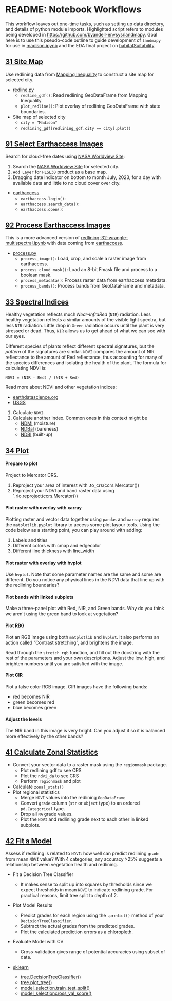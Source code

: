 # README: Notebook Workflows

This workflow leaves out one-time tasks, such as setting up data directory,
and details of python module imports.
Highlighted script refers to modules being developed in
<https://github.com/byandell-envsys/landmapy>.
Goal here is to use this pseudo-code outline to guide
development of `landmapy` for use in
[madison.ipynb](https://github.com/earthlab-education/fundamentals-04-redlining-byandell/blob/main/notebooks/madison.ipynb)
and the EDA final project on
[habitatSuitability](https://github.com/byandell-envsys/habitatSuitability).

## [31 Site Map](https://github.com/earthlab-education/fundamentals-04-redlining-byandell/blob/main/notebooks/redlining-31-site-map.ipynb)

Use redlining data from
[Mapping Inequality](https://dsl.richmond.edu/panorama/redlining)
to construct a site map for selected city.

- [redline.py](https://github.com/byandell-envsys/landmapy/blob/main/landmapy/redline.py)
  - `redline_gdf()`: Read redlining GeoDataFrame from Mapping Inequality.
  - `plot_redline()`: Plot overlay of redlining GeoDataFrame with state boundaries.
- Site map of selected city
  - `city = "Madison"`
  - `redlining_gdf[redlining_gdf.city == city].plot()`

## [91 Select Earthaccess Images](https://github.com/earthlab-education/fundamentals-04-redlining-byandell/blob/main/notebooks/redlining-91-download-earthaccess.ipynb)

Search for cloud-free dates using
[NASA Worldview Site](https://worldview.earthdata.nasa.gov/):

1. Search the
[NASA Worldview Site](https://worldview.earthdata.nasa.gov/)
for selected city.
2. `Add Layer` for `HLSL30` product as a base map.
3. Dragging date indicator on bottom to month July, 2023, for a day with available data and little to no cloud cover over city.

- [earthaccess](https://earthaccess.readthedocs.io/en/)
  - `earthaccess.login()`:
  - `earthaccess.search_data()`:
  - `earthaccess.open()`: 

## [92 Process Earthaccess Images](https://github.com/earthlab-education/fundamentals-04-redlining-byandell/blob/main/notebooks/redlining-92-bulk-download.ipynb)

This is a more advanced version of
[redlining-32-wrangle-multispectral.ipynb](https://github.com/earthlab-education/fundamentals-04-redlining-byandell/blob/main/notebooks/redlining-32-wrangle-multispectral.ipynb)
with data coming from
[earthaccess](https://earthaccess.readthedocs.io/en/).

- [process.py](https://github.com/byandell-envsys/landmapy/blob/main/landmapy/process.py)
  - `process_image()`: Load, crop, and scale a raster image from earthaccess.
  - `process_cloud_mask()`: Load an 8-bit Fmask file and process to a boolean mask.
  - `process_metadata()`: Process raster data from earthaccess metadata.
  - `process_bands()`: Process bands from GeoDataFrame and metadata.

## [33 Spectral Indices](https://github.com/earthlab-education/fundamentals-04-redlining-byandell/blob/main/notebooks/redlining-33-spectral-indices.ipynb)

Healthy vegetation reflects much _Near-InfraRed_ (`NIR`) radiation.
Less healthy vegetation reflects a similar amounts of the
visible light spectra, but less `NIR` radiation.
Little drop in `Green` radiation occurs until the plant is very stressed or dead.
Thus, `NIR` allows us to get ahead of what we can see with our eyes.

Different species of plants reflect different spectral signatures, but
the *pattern* of the signatures are similar. `NDVI` compares the amount of
NIR reflectance to the amount of Red reflectance, thus accounting for
many of the species differences and isolating the health of the plant.
The formula for calculating NDVI is:

```
NDVI = (NIR - Red) / (NIR + Red)
```

Read more about NDVI and other vegetation indices:

- [earthdatascience.org](https://www.earthdatascience.org/courses/use-data-open-source-python/multispectral-remote-sensing/vegetation-indices-in-python/calculate-NDVI-python/)
- [USGS](https://www.usgs.gov/landsat-missions/landsat-surface-reflectance-derived-spectral-indices)

1. Calculate `NDVI`.
2. Calculate another index. Common ones in this context might be
   - [NDMI](https://www.usgs.gov/landsat-missions/normalized-difference-moisture-index) (moisture)
   - [NDBaI](https://doi.org/10.1109/IGARSS.2005.1526319.) (bareness)
   - [NDBI](https://pro.arcgis.com/en/pro-app/3.3/arcpy/spatial-analyst/ndbi.htm) (built-up)


## [34 Plot](https://github.com/earthlab-education/fundamentals-04-redlining-byandell/blob/main/notebooks/redlining-34-plot.ipynb)

#### Prepare to plot

Project to Mercator CRS.

1. Reproject your area of interest with .to_crs(ccrs.Mercator())
2. Reproject your NDVI and band raster data using `.rio.reproject(ccrs.Mercator())

#### Plot raster with overlay with xarray

Plotting raster and vector data together using `pandas` and `xarray` requires the `matplotlib.pyplot` library to access some plot layour tools.
Using the code below as a starting point, you can play around with adding:

1. Labels and titles
2. Different colors with cmap and edgecolor
3. Different line thickness with line_width

#### Plot raster with overlay with hvplot

Use `hvplot`.
Note that some parameter names are the same and some are different.
Do you notice any physical lines in the NDVI data that line up with the redlining boundaries?

#### Plot bands with linked subplots

Make a three-panel plot with Red, NIR, and Green bands.
Why do you think we aren’t using the green band to look at vegetation?

#### Plot RBG

Plot an RGB image using both `matplotlib` and `hvplot`.
It also performs an action called “Contrast stretching”, and brightens the image.

Read through the `stretch_rgb` function, and fill out the docstring with the rest of the parameters
and your own descriptions. 
Adjust the low, high, and brighten numbers until you are satisfied with the image.

#### Plot CIR

Plot a false color RGB image. CIR images have the following bands:

- red becomes NIR
- green becomes red
- blue becomes green

#### Adjust the levels

The NIR band in this image is very bright.
Can you adjust it so it is balanced more effectively by the other bands?

## [41 Calculate Zonal Statistics](https://github.com/earthlab-education/fundamentals-04-redlining-byandell/blob/main/notebooks/redlining-41-zonal-stats.ipynb)

- Convert your vector data to a raster mask using the `regionmask` package.
  - Plot redlining gdf to see CRS
  - Plot the `ndvi_da` to see CRS
  - Perform `regionmask` and plot
- Calculate `zonal_stats()`
- Plot regional statistics
  - Merge `NDVI` values into the redlining `GeoDataFrame`
  - Convert `grade` column (`str` or `object` type) to an ordered `pd.Categorical` type.
  - Drop all `NA` grade values.
  - Plot the `NDVI` and redlining grade next to each other in linked subplots.

## [42 Fit a Model](https://github.com/earthlab-education/fundamentals-04-redlining-byandell/blob/main/notebooks/redlining-42-tree-model.ipynb)

Assess if redlining is related to `NDVI`:
how well can predict redlining `grade` from mean `NDVI` value?
With 4 categories, any accuracy >25% suggests a relationship
between vegetation health and redlining.

- Fit a Decision Tree Classifier
  - It makes sense to split up into squares by thresholds since
we expect thresholds in mean `NDVI` to indicate redlining grade.
For practical reasons, limit tree split to depth of 2.
- Plot Model Results
  - Predict grades for each region using the `.predict()` method of your `DecisionTreeClassifier`.
  - Subtract the actual grades from the predicted grades.
  - Plot the calculated prediction errors as a chloropleth.
- Evaluate Model with CV
  - Cross-validation gives range of potential accuracies using subset of data.

- [sklearn](https://scikit-learn.org/stable/)
  - [tree.DecisionTreeClassifier()](https://scikit-learn.org/stable/modules/generated/sklearn.tree.DecisionTreeClassifier.html)
  - [tree.plot_tree()](https://scikit-learn.org/stable/modules/generated/sklearn.tree.plot_tree.html)
  - [model_selection.train_test_split()](https://scikit-learn.org/stable/modules/generated/sklearn.model_selection.train_test_split.html)
  - [model_selectioncross_val_score()](https://scikit-learn.org/stable/modules/generated/sklearn.model_selection.cross_val_score.html)
